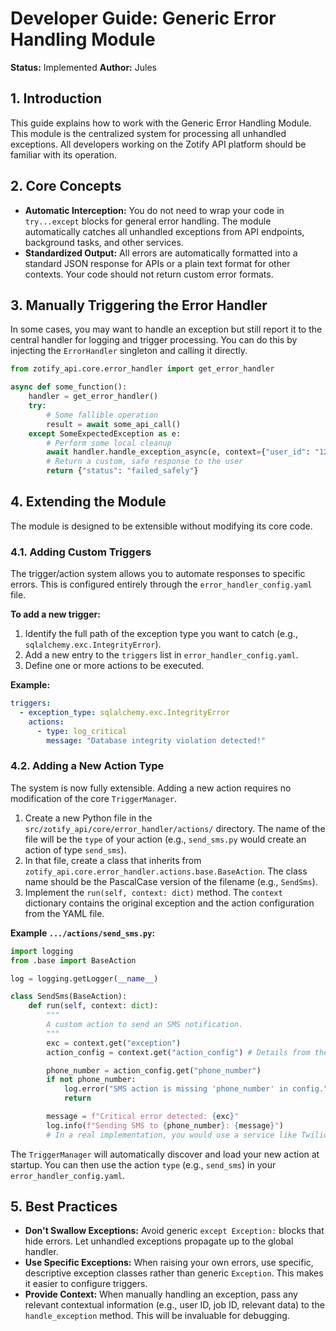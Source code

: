 <!-- ID: API-108 -->
# Developer Guide: Generic Error Handling Module

**Status:** Implemented
**Author:** Jules

## 1. Introduction

This guide explains how to work with the Generic Error Handling Module. This module is the centralized system for processing all unhandled exceptions. All developers working on the Zotify API platform should be familiar with its operation.

## 2. Core Concepts

-   **Automatic Interception:** You do not need to wrap your code in `try...except` blocks for general error handling. The module automatically catches all unhandled exceptions from API endpoints, background tasks, and other services.
-   **Standardized Output:** All errors are automatically formatted into a standard JSON response for APIs or a plain text format for other contexts. Your code should not return custom error formats.

## 3. Manually Triggering the Error Handler

In some cases, you may want to handle an exception but still report it to the central handler for logging and trigger processing. You can do this by injecting the `ErrorHandler` singleton and calling it directly.

```python
from zotify_api.core.error_handler import get_error_handler

async def some_function():
    handler = get_error_handler()
    try:
        # Some fallible operation
        result = await some_api_call()
    except SomeExpectedException as e:
        # Perform some local cleanup
        await handler.handle_exception_async(e, context={"user_id": "123"})
        # Return a custom, safe response to the user
        return {"status": "failed_safely"}
```

## 4. Extending the Module

The module is designed to be extensible without modifying its core code.

### 4.1. Adding Custom Triggers

The trigger/action system allows you to automate responses to specific errors. This is configured entirely through the `error_handler_config.yaml` file.

**To add a new trigger:**
1.  Identify the full path of the exception type you want to catch (e.g., `sqlalchemy.exc.IntegrityError`).
2.  Add a new entry to the `triggers` list in `error_handler_config.yaml`.
3.  Define one or more actions to be executed.

**Example:**
```yaml
triggers:
  - exception_type: sqlalchemy.exc.IntegrityError
    actions:
      - type: log_critical
        message: "Database integrity violation detected!"
```

### 4.2. Adding a New Action Type

The system is now fully extensible. Adding a new action requires no modification of the core `TriggerManager`.

1.  Create a new Python file in the `src/zotify_api/core/error_handler/actions/` directory. The name of the file will be the `type` of your action (e.g., `send_sms.py` would create an action of type `send_sms`).
2.  In that file, create a class that inherits from `zotify_api.core.error_handler.actions.base.BaseAction`. The class name should be the PascalCase version of the filename (e.g., `SendSms`).
3.  Implement the `run(self, context: dict)` method. The `context` dictionary contains the original exception and the action configuration from the YAML file.

**Example `.../actions/send_sms.py`:**
```python
import logging
from .base import BaseAction

log = logging.getLogger(__name__)

class SendSms(BaseAction):
    def run(self, context: dict):
        """
        A custom action to send an SMS notification.
        """
        exc = context.get("exception")
        action_config = context.get("action_config") # Details from the YAML

        phone_number = action_config.get("phone_number")
        if not phone_number:
            log.error("SMS action is missing 'phone_number' in config.")
            return

        message = f"Critical error detected: {exc}"
        log.info(f"Sending SMS to {phone_number}: {message}")
        # In a real implementation, you would use a service like Twilio here.
```

The `TriggerManager` will automatically discover and load your new action at startup. You can then use the action `type` (e.g., `send_sms`) in your `error_handler_config.yaml`.

## 5. Best Practices

-   **Don't Swallow Exceptions:** Avoid generic `except Exception:` blocks that hide errors. Let unhandled exceptions propagate up to the global handler.
-   **Use Specific Exceptions:** When raising your own errors, use specific, descriptive exception classes rather than generic `Exception`. This makes it easier to configure triggers.
-   **Provide Context:** When manually handling an exception, pass any relevant contextual information (e.g., user ID, job ID, relevant data) to the `handle_exception` method. This will be invaluable for debugging.
